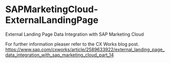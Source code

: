 # SAPMarketingCloud-ExternalLandingPage
External Landing Page Data Integration with SAP Marketing Cloud


For further information pleaser refer to the CX Works blog post.
https://www.sap.com/cxworks/article/2589633922/external_landing_page_data_integration_with_sap_marketing_cloud_part_14
